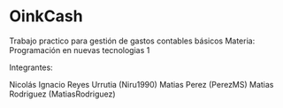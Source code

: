 # OinkCash
Trabajo practico para gestión de gastos contables básicos
Materia: Programación en nuevas tecnologias 1

Integrantes:

Nicolás Ignacio Reyes Urrutia (Niru1990)
Matias Perez (PerezMS)
Matias Rodriguez (MatiasRodriguez)
